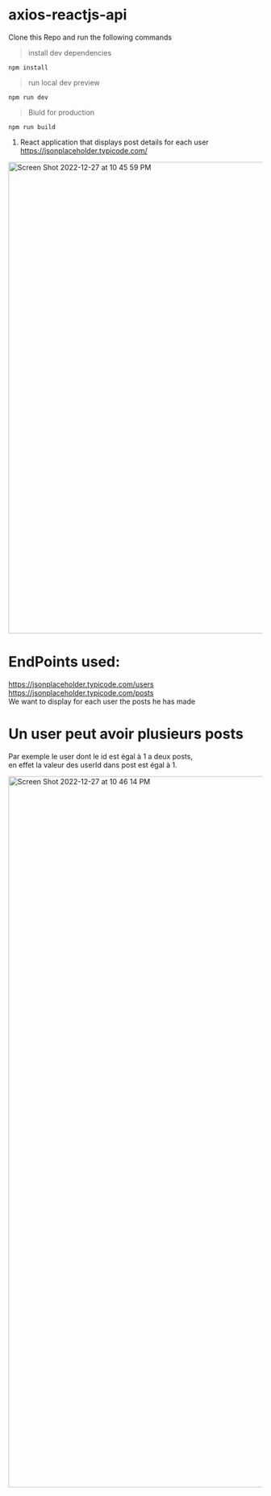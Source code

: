 # axios-reactjs-api
Clone this Repo and run the following commands

>install dev dependencies
```
npm install
```
>run local dev preview
```
npm run dev
```
>Biuld for production
```
npm run build
```

1. React application that displays post details for each user<br>
https://jsonplaceholder.typicode.com/

<img width="935" alt="Screen Shot 2022-12-27 at 10 45 59 PM" src="https://user-images.githubusercontent.com/110359866/209725257-2767341d-18cb-436a-a8d9-001d56f02ab1.png">


# EndPoints used:
https://jsonplaceholder.typicode.com/users <br>
https://jsonplaceholder.typicode.com/posts<br>
We want to display for each user the posts he has made<br>

# Un user peut avoir plusieurs posts<br>
Par exemple le user dont le id est égal à 1 a deux posts,<br> en effet la valeur des userId dans post est égal à 1.<br>

<img width="1410" alt="Screen Shot 2022-12-27 at 10 46 14 PM" src="https://user-images.githubusercontent.com/110359866/209725299-280cdf06-b31c-47a0-8fff-e3a3fe8a3d6c.png">
